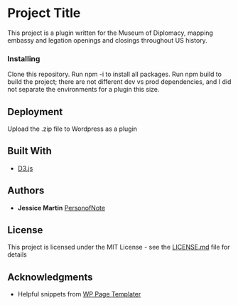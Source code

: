 # Project Title

This project is a plugin written for the Museum of Diplomacy, mapping embassy and legation openings and closings throughout US history.


### Installing

Clone this repository.
Run npm -i to install all packages.
Run npm build to build the project; there are not different dev vs prod dependencies, and I did not separate the environments for a plugin this size.


## Deployment

Upload the .zip file to Wordpress as a plugin

## Built With

* [D3.js](https://d3js.org/) 


## Authors

* **Jessice Martin** [PersonofNote](https://github.com/PersonofNote)


## License

This project is licensed under the MIT License - see the [LICENSE.md](LICENSE.md) file for details

## Acknowledgments

* Helpful snippets from [WP Page Templater](https://github.com/wpexplorer/page-templater)
